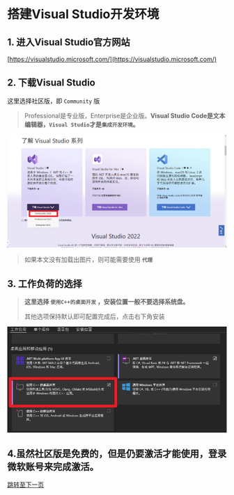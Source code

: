# **搭建Visual Studio开发环境**

## 1. 进入Visual Studio官方网站

[https://visualstudio.microsoft.com/](https://visualstudio.microsoft.com/)

## 2. 下载Visual Studio

这里选择社区版，即 `Community` 版

> Professional是专业版，Enterprise是企业版。**Visual Studio Code是文本编辑器，`Visual Studio`才是`集成开发环境`。**

![](https://raw.githubusercontent.com/GuangYu-yu/Learn-C-language-from-scratch/main/%E5%BC%95%E7%94%A8%E7%9A%84%E5%9B%BE%E7%89%87/%E6%90%AD%E5%BB%BAVisual%20Studio%E5%BC%80%E5%8F%91%E7%8E%AF%E5%A2%83/Visual%20Studio%E7%A4%BE%E5%8C%BA%E7%89%88.png)
> 如果本文没有加载出图片，则可能需要使用 **`代理`**

## 3. 工作负荷的选择

> **这里选择 `使用C++的桌面开发` ，安装位置一般不要选择系统盘。**
> 
> 其他选项保持默认即可配置完成后，点击右下角安装

![](https://raw.githubusercontent.com/GuangYu-yu/Learn-C-language-from-scratch/main/%E5%BC%95%E7%94%A8%E7%9A%84%E5%9B%BE%E7%89%87/%E6%90%AD%E5%BB%BAVisual%20Studio%E5%BC%80%E5%8F%91%E7%8E%AF%E5%A2%83/%E5%B7%A5%E4%BD%9C%E8%B4%9F%E8%8D%B7%E7%9A%84%E9%80%89%E6%8B%A9.png)

## 4.虽然社区版是免费的，但是仍要激活才能使用，登录微软账号来完成激活。

[跳转至下一页](https://github.com/GuangYu-yu/Learn-C-language-from-scratch/blob/main/%E7%9B%AE%E5%BD%95%E6%96%87%E4%BB%B6/%E9%A6%96%E4%B8%AA%E7%A8%8B%E5%BA%8F%E2%80%94%E2%80%94%E2%80%9CHello%20World.md)
